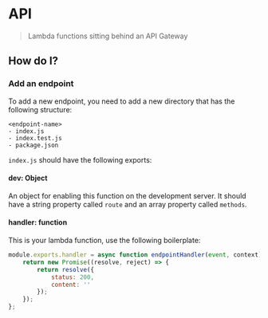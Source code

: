 # API
> Lambda functions sitting behind an API Gateway

## How do I?

### Add an endpoint
To add a new endpoint, you need to add a new directory that has the following structure:

```
<endpoint-name>
- index.js
- index.test.js
- package.json
```

`index.js` should have the following exports:

#### dev: Object
An object for enabling this function on the development server. It should have a string property called `route` and an array property called `methods`.

#### handler: function
This is your lambda function, use the following boilerplate:

```javascript
module.exports.handler = async function endpointHandler(event, context) {
	return new Promise((resolve, reject) => {
		return resolve({
			status: 200,
			content: ''
		});
	});
};
```

